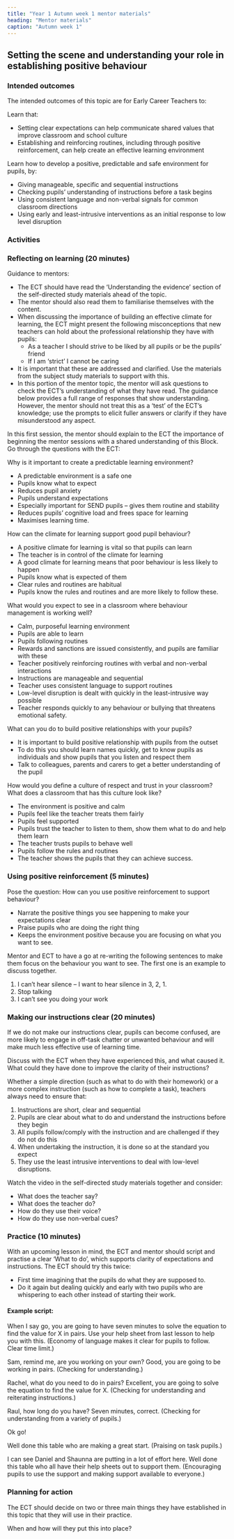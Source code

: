 ```yaml
---
title: "Year 1 Autumn week 1 mentor materials"
heading: "Mentor materials"
caption: "Autumn week 1"
---
```



## Setting the scene and understanding your role in establishing positive behaviour

### Intended outcomes

The intended outcomes of this topic are for Early Career Teachers to:

Learn that:

- Setting clear expectations can help communicate shared values that improve classroom and school culture
- Establishing and reinforcing routines, including through positive reinforcement, can help create an effective learning environment

Learn how to develop a positive, predictable and safe environment for pupils, by:

- Giving manageable, specific and sequential instructions
- Checking pupils’ understanding of instructions before a task begins
- Using consistent language and non-verbal signals for common classroom directions
- Using early and least-intrusive interventions as an initial response to low level disruption
 
                                                                                                                                                                                                                                                                                                                                                                                                                                                                                                                                                                                                                                                                                                                                                                                                                                                                                                                                                                                                                                                                                                                                                                                                                                                                                                                                                                                                                                                                                                                                                                                                                                                                                                                                                                                                                                                                                                                                                                                                                                                                                                                                                                                                                                                                                                                                                                                                                                                                                                                                                                                                                                                                                                                                                                                                                                                                                                                                                                                                                                                                                                                     

### Activities

### Reflecting on learning (20 minutes)

Guidance to mentors:

- The ECT should have read the ‘Understanding the evidence’ section of the self-directed study materials ahead of the topic.
- The mentor should also read them to familiarise themselves with the content.
- When discussing the importance of building an effective climate for learning, the ECT might present the following misconceptions that new teachers can hold about the professional relationship they have with pupils:
    - As a teacher I should strive to be liked by all pupils or be the pupils’ friend
    - If I am ‘strict’ I cannot be caring
- It is important that these are addressed and clarified. Use the materials from the subject study materials to support with this.
- In this portion of the mentor topic, the mentor will ask questions to check the ECT’s understanding of what they have read. The guidance below provides a full range of responses that show understanding. However, the mentor should not treat this as a ‘test’ of the ECT’s knowledge; use the prompts to elicit fuller answers or clarify if they have misunderstood any aspect.

In this first session, the mentor should explain to the ECT the importance of beginning the mentor sessions
with a shared understanding of this Block. Go through the questions with the ECT:

Why is it important to create a predictable learning environment?

- A predictable environment is a safe one
- Pupils know what to expect
- Reduces pupil anxiety
- Pupils understand expectations
- Especially important for SEND pupils – gives them routine and stability
- Reduces pupils’ cognitive load and frees space for learning
- Maximises learning time.

How can the climate for learning support good pupil behaviour?

- A positive climate for learning is vital so that pupils can learn
- The teacher is in control of the climate for learning
- A good climate for learning means that poor behaviour is less likely to happen
- Pupils know what is expected of them
- Clear rules and routines are habitual
- Pupils know the rules and routines and are more likely to follow these.

What would you expect to see in a classroom where behaviour management is working well?

- Calm, purposeful learning environment
- Pupils are able to learn
- Pupils following routines
- Rewards and sanctions are issued consistently, and pupils are familiar with these
- Teacher positively reinforcing routines with verbal and non-verbal interactions
- Instructions are manageable and sequential
- Teacher uses consistent language to support routines
- Low-level disruption is dealt with quickly in the least-intrusive way possible
- Teacher responds quickly to any behaviour or bullying that threatens emotional safety.

What can you do to build positive relationships with your pupils?

- It is important to build positive relationship with pupils from the outset
- To do this you should learn names quickly, get to know pupils as individuals and show pupils that you listen and respect them
- Talk to colleagues, parents and carers to get a better understanding of the pupil

How would you define a culture of respect and trust in your classroom? What does a classroom that has this culture look like?

- The environment is positive and calm
- Pupils feel like the teacher treats them fairly
- Pupils feel supported
- Pupils trust the teacher to listen to them, show them what to do and help them learn
- The teacher trusts pupils to behave well
- Pupils follow the rules and routines
- The teacher shows the pupils that they can achieve success.

### Using positive reinforcement (5 minutes)

Pose the question: How can you use positive reinforcement to support behaviour?

- Narrate the positive things you see happening to make your expectations clear
 - Praise pupils who are doing the right thing
- Keeps the environment positive because you are focusing on what you want to see.

Mentor and ECT to have a go at re-writing the following sentences to make them focus on the behaviour you want to see. The first one is an example to discuss together.

1. I can’t hear silence – I want to hear silence in 3, 2, 1.<br>
2. Stop talking <br>
3. I can’t see you doing your work <br>

### Making our instructions clear (20 minutes)  

If we do not make our instructions clear, pupils can become confused, are more likely to engage in off-task chatter or unwanted behaviour and will make much less effective use of learning time. 

Discuss with the ECT when they have experienced this, and what caused it. What could they have done to
improve the clarity of their instructions?

Whether a simple direction (such as what to do with their homework) or a more complex instruction (such
as how to complete a task), teachers always need to ensure that:

1. Instructions are short, clear and sequential
2. Pupils are clear about what to do and understand the instructions before they begin
3.  All pupils follow/comply with the instruction and are challenged if they do not do this
4. When undertaking the instruction, it is done so at the standard you expect
5.  They use the least intrusive interventions to deal with low-level disruptions.

Watch the video in the self-directed study materials together and consider:

- What does the teacher say?
- What does the teacher do?
- How do they use their voice?
- How do they use non-verbal cues?

###  Practice (10 minutes)

With an upcoming lesson in mind, the ECT and mentor should script and practise a clear ‘What to do’, which supports clarity of expectations and instructions. The ECT should try this twice:
- First time imagining that the pupils do what they are supposed to.
- Do it again but dealing quickly and early with two pupils who are whispering to each other instead of starting their work.

#### Example script:

When I say go, you are going to have seven minutes to solve the equation to find the value for X in pairs. Use your help sheet from last lesson to help you with this. (Economy of language makes it clear for pupils to follow. Clear time limit.)

Sam, remind me, are you working on your own? Good, you are going to be working in pairs. (Checking for understanding.)

Rachel, what do you need to do in pairs? Excellent, you are going to solve the equation to find the value for X. (Checking for understanding and reiterating instructions.)

Raul, how long do you have? Seven minutes, correct. (Checking for understanding from a variety of pupils.)

Ok go!

Well done this table who are making a great start. (Praising on task pupils.)

I can see Daniel and Shaunna are putting in a lot of effort here. Well done this table who all have their help sheets out to support them. (Encouraging pupils to use the support and making support available to everyone.)









                                                                                                                                                                                                                                                                                                                                                                                                                                                                                                                                                                                                                                                                                                                                                                                                                                                                                                                                                                                                                                                                                                                                                                                                                                                                                                                                                                                                                                                                                                                                                                                                                                                                                                                                                                                                                                                                                                                                                                                                                                                                                                                                                                                                                                                                                                                                                                                                                                                                                                                                                                                                                                                                                                                                                                                                                                                                                                                                                                                                                                                                                                                                                                                                                                                                                                                                                                                                                                                                                                                                                                                                                                                                                                                                                                                                                                                                                                                                                                                                                                                                                                                                                                                                                                                                                                                                                                                                                                                                                                                                                                                                                                                                                                                                                                                                                                                                                                                                                                                                                                                                                                                                                                                                                                                                                                                                                                                                                                                                                                                                                                                                                                                                                                                                                                                                                                                                                                                                                                                                                                                                                                                                                                                                                                                                                                                                                                                                                                                                                                                                                                                                                                                                                                                                                                                                                                                                                                                                                                                                                                                                                                                                                                                 

### Planning for action 

The ECT should decide on two or three main things they have established in this topic that they will use in their practice.

When and how will they put this into place?                                                                                                                                                                                                                                                                                                                                                                                                                                                                                                                                                                                                                                                                                                                                                                                                                                                                                                                                                                                                                                                                                                                                                                                                                                                                                                                                                                                                                                                                                                                                                                                                                                                                                                                                                                                                                                                                                                                                                                                                                                                                                                                                                                                                                                                                                                                                                                                                                                                                                                                                                                                                                                                                                                                                                                                                                                                                                                                                                                                                                                                                                                                                                                                                                                                                                                                                                                                                                                                                                                                                                                                                                                                                                                                                                                                                                                                                                                                                                                                                                                                                                                                                                                                                                                                                                                                                                                                                                                                                      

